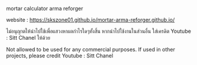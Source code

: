 mortar calculator arma reforger

website : https://skszone01.github.io/mortar-arma-reforger.github.io/

ไม่อนุญาตให้นำไปใช้เพื่อแสวงหาผลกำไรใดๆทั้งสิ้น
หากนำไปใช้งานในส่วนอื่น ใส่เครดิต Youtube : Sitt Chanel ให้ด้วย

Not allowed to be used for any commercial purposes.
If used in other projects, please credit Youtube : Sitt Chanel
